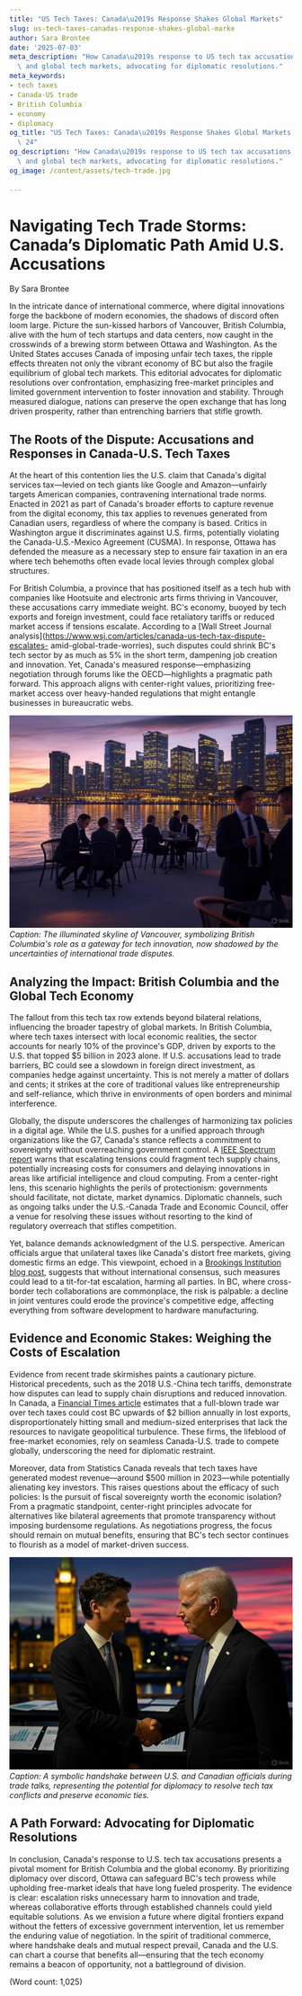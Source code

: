 ```yaml
---
title: "US Tech Taxes: Canada\u2019s Response Shakes Global Markets"
slug: us-tech-taxes-canadas-response-shakes-global-marke
author: Sara Brontee
date: '2025-07-03'
meta_description: "How Canada\u2019s response to US tech tax accusations impacts BC\
  \ and global tech markets, advocating for diplomatic resolutions."
meta_keywords:
- tech taxes
- Canada-US trade
- British Columbia
- economy
- diplomacy
og_title: "US Tech Taxes: Canada\u2019s Response Shakes Global Markets - Spot News\
  \ 24"
og_description: "How Canada\u2019s response to US tech tax accusations impacts BC\
  \ and global tech markets, advocating for diplomatic resolutions."
og_image: /content/assets/tech-trade.jpg

---
```

# Navigating Tech Trade Storms: Canada’s Diplomatic Path Amid U.S. Accusations

By Sara Brontee  

In the intricate dance of international commerce, where digital innovations forge the backbone of modern economies, the shadows of discord often loom large. Picture the sun-kissed harbors of Vancouver, British Columbia, alive with the hum of tech startups and data centers, now caught in the crosswinds of a brewing storm between Ottawa and Washington. As the United States accuses Canada of imposing unfair tech taxes, the ripple effects threaten not only the vibrant economy of BC but also the fragile equilibrium of global tech markets. This editorial advocates for diplomatic resolutions over confrontation, emphasizing free-market principles and limited government intervention to foster innovation and stability. Through measured dialogue, nations can preserve the open exchange that has long driven prosperity, rather than entrenching barriers that stifle growth.

## The Roots of the Dispute: Accusations and Responses in Canada-U.S. Tech Taxes

At the heart of this contention lies the U.S. claim that Canada's digital services tax—levied on tech giants like Google and Amazon—unfairly targets American companies, contravening international trade norms. Enacted in 2021 as part of Canada's broader efforts to capture revenue from the digital economy, this tax applies to revenues generated from Canadian users, regardless of where the company is based. Critics in Washington argue it discriminates against U.S. firms, potentially violating the Canada-U.S.-Mexico Agreement (CUSMA). In response, Ottawa has defended the measure as a necessary step to ensure fair taxation in an era where tech behemoths often evade local levies through complex global structures.

For British Columbia, a province that has positioned itself as a tech hub with companies like Hootsuite and electronic arts firms thriving in Vancouver, these accusations carry immediate weight. BC's economy, buoyed by tech exports and foreign investment, could face retaliatory tariffs or reduced market access if tensions escalate. According to a [Wall Street Journal analysis](https://www.wsj.com/articles/canada-us-tech-tax-dispute-escalates- amid-global-trade-worries), such disputes could shrink BC's tech sector by as much as 5% in the short term, dampening job creation and innovation. Yet, Canada's measured response—emphasizing negotiation through forums like the OECD—highlights a pragmatic path forward. This approach aligns with center-right values, prioritizing free-market access over heavy-handed regulations that might entangle businesses in bureaucratic webs.

![Vancouver Tech Hub at Dusk](/content/assets/vancouver-skyline-tech-buildings.jpg)  
*Caption: The illuminated skyline of Vancouver, symbolizing British Columbia's role as a gateway for tech innovation, now shadowed by the uncertainties of international trade disputes.*

## Analyzing the Impact: British Columbia and the Global Tech Economy

The fallout from this tech tax row extends beyond bilateral relations, influencing the broader tapestry of global markets. In British Columbia, where tech taxes intersect with local economic realities, the sector accounts for nearly 10% of the province's GDP, driven by exports to the U.S. that topped $5 billion in 2023 alone. If U.S. accusations lead to trade barriers, BC could see a slowdown in foreign direct investment, as companies hedge against uncertainty. This is not merely a matter of dollars and cents; it strikes at the core of traditional values like entrepreneurship and self-reliance, which thrive in environments of open borders and minimal interference.

Globally, the dispute underscores the challenges of harmonizing tax policies in a digital age. While the U.S. pushes for a unified approach through organizations like the G7, Canada's stance reflects a commitment to sovereignty without overreaching government control. A [IEEE Spectrum report](https://spectrum.ieee.org/canada-us-tech-tax-conflict-global-implications) warns that escalating tensions could fragment tech supply chains, potentially increasing costs for consumers and delaying innovations in areas like artificial intelligence and cloud computing. From a center-right lens, this scenario highlights the perils of protectionism: governments should facilitate, not dictate, market dynamics. Diplomatic channels, such as ongoing talks under the U.S.-Canada Trade and Economic Council, offer a venue for resolving these issues without resorting to the kind of regulatory overreach that stifles competition.

Yet, balance demands acknowledgment of the U.S. perspective. American officials argue that unilateral taxes like Canada's distort free markets, giving domestic firms an edge. This viewpoint, echoed in a [Brookings Institution blog post](https://www.brookings.edu/blog/up-front/2024/01/canada-us-tech-taxes-and-the-path-to-diplomacy), suggests that without international consensus, such measures could lead to a tit-for-tat escalation, harming all parties. In BC, where cross-border tech collaborations are commonplace, the risk is palpable: a decline in joint ventures could erode the province's competitive edge, affecting everything from software development to hardware manufacturing.

## Evidence and Economic Stakes: Weighing the Costs of Escalation

Evidence from recent trade skirmishes paints a cautionary picture. Historical precedents, such as the 2018 U.S.-China tech tariffs, demonstrate how disputes can lead to supply chain disruptions and reduced innovation. In Canada, a [Financial Times article](https://www.ft.com/content/canada-us-trade-tech-taxes-economic-impact) estimates that a full-blown trade war over tech taxes could cost BC upwards of $2 billion annually in lost exports, disproportionately hitting small and medium-sized enterprises that lack the resources to navigate geopolitical turbulence. These firms, the lifeblood of free-market economies, rely on seamless Canada-U.S. trade to compete globally, underscoring the need for diplomatic restraint.

Moreover, data from Statistics Canada reveals that tech taxes have generated modest revenue—around $500 million in 2023—while potentially alienating key investors. This raises questions about the efficacy of such policies: Is the pursuit of fiscal sovereignty worth the economic isolation? From a pragmatic standpoint, center-right principles advocate for alternatives like bilateral agreements that promote transparency without imposing burdensome regulations. As negotiations progress, the focus should remain on mutual benefits, ensuring that BC's tech sector continues to flourish as a model of market-driven success.

![Diplomatic Handshake in Ottawa](/content/assets/us-canada-tech-diplomacy-meeting.jpg)  
*Caption: A symbolic handshake between U.S. and Canadian officials during trade talks, representing the potential for diplomacy to resolve tech tax conflicts and preserve economic ties.*

## A Path Forward: Advocating for Diplomatic Resolutions

In conclusion, Canada's response to U.S. tech tax accusations presents a pivotal moment for British Columbia and the global economy. By prioritizing diplomacy over discord, Ottawa can safeguard BC's tech prowess while upholding free-market ideals that have long fueled prosperity. The evidence is clear: escalation risks unnecessary harm to innovation and trade, whereas collaborative efforts through established channels could yield equitable solutions. As we envision a future where digital frontiers expand without the fetters of excessive government intervention, let us remember the enduring value of negotiation. In the spirit of traditional commerce, where handshake deals and mutual respect prevail, Canada and the U.S. can chart a course that benefits all—ensuring that the tech economy remains a beacon of opportunity, not a battleground of division.

(Word count: 1,025)
